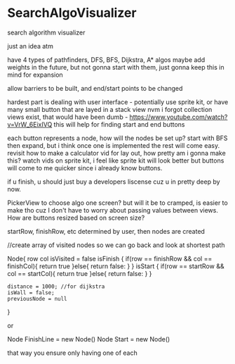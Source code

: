 # SearchAlgoVisualizer
 search algorithm visualizer

just an idea atm

have 4 types of pathfinders, DFS, BFS, Dijkstra, A* algos 
maybe add weights in the future, but not gonna start with them, just gonna keep this in mind for expansion


allow barriers to be built, and end/start points to be changed

hardest part is dealing with user interface - potentially use sprite kit, or have many small button that are layed in a stack view
nvm i forgot collection views exist, that would have been dumb - https://www.youtube.com/watch?v=VrW_6EixIVQ this will help for finding start and end buttons

each button represents a node, how will the nodes be set up? start with BFS then expand, but i think once one is implemented the rest will come easy. revisit how to make a calculator vid for lay out, how pretty am i gonna make this? watch vids on sprite kit, i feel like sprite kit will look better but buttons will come to me quicker since i already know buttons.


if u finish, u should just buy a developers liscense cuz u in pretty deep by now.

PickerView to choose algo
one screen? but will it be to cramped, is easier to make tho cuz I don't have to worry about passing values between views.
How are buttons resized based on screen size?



startRow, finishRow, etc determined by user, then nodes are created

//create array of visited nodes so we can go back and look at shortest path

Node{
    row 
    col
    isVisited = false
    isFinish {
    if(row == finishRow && col == finishCol){
            return true
    }else{
            return false:
    }
}
    isStart {
    if(row == startRow && col == startCol){
            return true
    }else{
            return false:
    }
}

    distance = 1000; //for dijkstra
    isWall = false;
    previousNode = null
}

or 

Node FinishLine = new Node()
Node Start = new Node()

that way you ensure only having one of each
